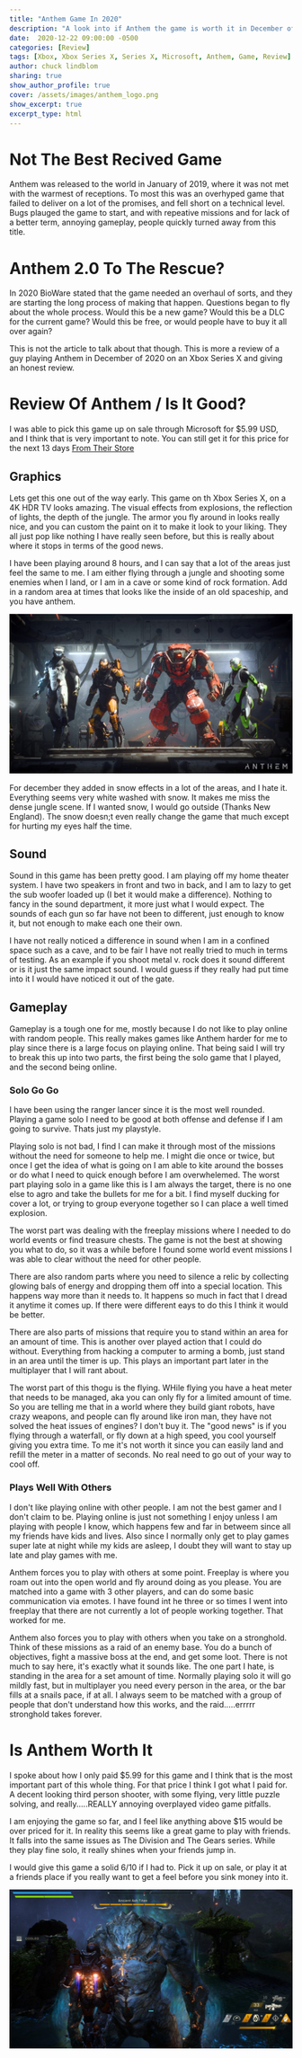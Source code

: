 ```yaml
---
title: "Anthem Game In 2020"
description: "A look into if Anthem the game is worth it in December of 2020"
date:  2020-12-22 09:00:00 -0500
categories: [Review]
tags: [Xbox, Xbox Series X, Series X, Microsoft, Anthem, Game, Review]
author: chuck lindblom
sharing: true
show_author_profile: true
cover: /assets/images/anthem_logo.png
show_excerpt: true
excerpt_type: html
---
```


# Not The Best Recived Game

Anthem was released to the world in January of 2019, where it was not met with the warmest of receptions. To most this was an overhyped game that failed to deliver on a lot of the promises, and fell short on a technical level. Bugs plauged the game to start, and with repeative missions and for lack of a better term, annoying gameplay, people quickly turned away from this title.

<!--more-->

# Anthem 2.0 To The Rescue?

In 2020 BioWare stated that the game needed an overhaul of sorts, and they are starting the long process of making that happen. Questions began to fly about the whole process. Would this be a new game? Would this be a DLC for the current game? Would this be free, or would people have to buy it all over again?

This is not the article to talk about that though. This is more a review of a guy playing Anthem in December of 2020 on an Xbox Series X and giving an honest review.

# Review Of Anthem / Is It Good?

I was able to pick this game up on sale through Microsoft for $5.99 USD, and I think that is very important to note. You can still get it for this price for the next 13 days <a href="https://www.xbox.com/en-US/games/anthem">From Their Store</a>

## Graphics

Lets get this one out of the way early. This game on th Xbox Series X, on a 4K HDR TV looks amazing. The visual effects from explosions, the reflection of lights, the depth of the jungle. The armor you fly around in looks really nice, and you can custom the paint on it to make it look to your liking. They all just pop like nothing I have really seen before, but this is really about where it stops in terms of the good news.

I have been playing around 8 hours, and I can say that a lot of the areas just feel the same to me. I am either flying through a jungle and shooting some enemies when I land, or I am in a cave or some kind of rock formation. Add in a random area at times that looks like the inside of an old spaceship, and you have anthem.

<a href="/assets/images/anthem_1.jpg"><img src="/assets/images/anthem_1.jpg" alt=""></a>

For december they added in snow effects in a lot of the areas, and I hate it. Everything seems very white washed with snow. It makes me miss the dense jungle scene. If I wanted snow, I would go outside (Thanks New England). The snow doesn;t even really change the game that much except for hurting my eyes half the time.

## Sound

Sound in this game has been pretty good. I am playing off my home theater system. I have two speakers in front and two in back, and I am to lazy to get the sub woofer loaded up (I bet it would make a difference). Nothing to fancy in the sound department, it more just what I would expect. The sounds of each gun so far have not been to different, just enough to know it, but not enough to make each one their own.

I have not really noticed a difference in sound when I am in a confined space such as a cave, and to be fair I have not really tried to much in terms of testing. As an example if you shoot metal v. rock does it sound different or is it just the same impact sound. I would guess if they really had put time into it I would have noticed it out of the gate.

## Gameplay

Gameplay is a tough one for me, mostly because I do not like to play online with random people. This really makes games like Anthem harder for me to play since there is a large focus on playing online. That being said I will try to break this up into two parts, the first being the solo game that I played, and the second being online.

### Solo Go Go

I have been using the ranger lancer since it is the most well rounded. Playing a game solo I need to be good at both offense and defense if I am going to survive. Thats just my playstyle.

Playing solo is not bad, I find I can make it through most of the missions without the need for someone to help me. I might die once or twice, but once I get the idea of what is going on I am able to kite around the bosses or do what I need to quick enough before I am overwhelemed. The worst part playing solo in a game like this is I am always the target, there is no one else to agro and take the bullets for me for a bit. I find myself ducking for cover a lot, or trying to group everyone together so I can place a well timed explosion.

The worst part was dealing with the freeplay missions where I needed to do world events or find treasure chests. The game is not the best at showing you what to do, so it was a while before I found some world event missions I was able to clear without the need for other people.

There are also random parts where you need to silence a relic by collecting glowing bals of energy and dropping them off into a special location. This happens way more than it needs to. It happens so much in fact that I dread it anytime it comes up. If there were different eays to do this I think it would be better.

There are also parts of missions that require you to stand within an area for an amount of time. This is another over played action that I could do without. Everything from hacking a computer to arming a bomb, just stand in an area until the timer is up. This plays an important part later in the multiplayer that I will rant about.

The worst part of this thogu is the flying. WHile flying you have a heat meter that needs to be managed, aka you can only fly for a limited amount of time. So you are telling me that in a world where they build giant robots, have crazy weapons, and people can fly around like iron man, they have not solved the heat issues of engines? I don't buy it. The "good news" is if you flying through a waterfall, or fly down at a high speed, you cool yourself giving you extra time. To me it's not worth it since you can easily land and refill the meter in a matter of seconds. No real need to go out of your way to cool off.

### Plays Well With Others

I don't like playing online with other people. I am not the best gamer and I don't claim to be. Playing online is just not something I enjoy unless I am playing with people I know, which happens few and far in betweem since all my friends have kids and lives. Also since I normally only get to play games super late at night while my kids are asleep, I doubt they will want to stay up late and play games with me.

Anthem forces you to play with others at some point. Freeplay is where you roam out into the open world and fly around doing as you please. You are matched into a game with 3 other players, and can do some basic communication via emotes. I have found int he three or so times I went into freeplay that there are not currently a lot of people working together. That worked for me.

Anthem also forces you to play with others when you take on a stronghold. Think of these missions as a raid of an enemy base. You do a bunch of objectives, fight a massive boss at the end, and get some loot. There is not much to say here, it's exactly what it sounds like. The one part I hate, is standing in the area for a set amount of time. Normally playing solo it will go mildly fast, but in multiplayer you need every person in the area, or the bar fills at a snails pace, if at all. I always seem to be matched with a group of people that don't understand how this works, and the raid.....errrrr stronghold takes forever.

# Is Anthem Worth It

I spoke about how I only paid $5.99 for this game and I think that is the most important part of this whole thing. For that price I think I got what I paid for. A decent looking third person shooter, with some flying, very little puzzle solving, and really.....REALLY annoying overplayed video game pitfalls.

I am enjoying the game so far, and I feel like anything above $15 would be over priced for it. In reality this seems like a great game to play with friends. It falls into the same issues as The Division and The Gears series. While they play fine solo, it really shines when your friends jump in.

I would give this game a solid 6/10 if I had to. Pick it up on sale, or play it at a friends place if you really want to get a feel before you sink money into it.

<a href="/assets/images/anthem_2.jpg"><img src="/assets/images/anthem_2.jpg" alt=""></a>